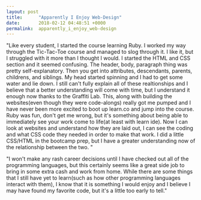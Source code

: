 ```yaml
---
layout: post
title:      "Apparently I Enjoy Web-Design"
date:       2018-02-12 04:48:51 +0000
permalink:  apparently_i_enjoy_web-design
---
```



"Like every student, I started the course learning Ruby. I worked my way through the Tic-Tac-Toe course and managed to slog through it. I like it, but I struggled with it more than I thought I would. I started the HTML and CSS section and it seemed confusing. The header, body, paragraph thing was pretty self-explanatory. Then you get into attributes, descendants, parents, childrens, and siblings. My head started spinning and I had to get some water and lie down. I still can't fully explain all of these realtionships and I believe that a better understanding will come with time, but I understand it enough now thanks to the Graffiti Lab. This, along with building the websites(even though they were code-alongs) really got me pumped and I have never been more excited to boot up learn.co and jump into the course. Ruby was fun, don't get me wrong, but it's something about being able to immediately see your work come to life(at least with learn ide). Now I can look at websites and understand how they are laid out, I can see the coding and what CSS code they needed in order to make that work. I did a little CSS/HTML in the bootcamp prep, but I have a greater understanding now of the relationship between the two. "

"I won't make any rash career decisions until I have checked out all of the programming languages, but this certainly seems like a great side job to bring in some extra cash and work from home. While there are some things that I still have yet to learn(such as how other programming languages interact with them), I know that it is something I would enjoy and I believe I may have found my favorite code, but it's a little too early to tell."
